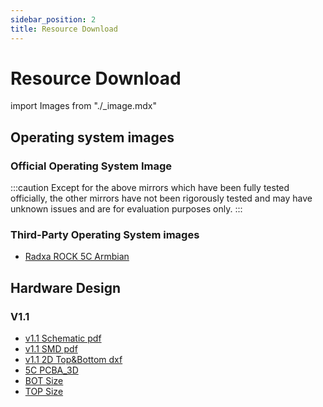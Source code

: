 ```yaml
---
sidebar_position: 2
title: Resource Download
---
```


# Resource Download

import Images from "./\_image.mdx"

## Operating system images

### Official Operating System Image

<Images loader={false} system_img={true} lite_system_img={true} spi_img={false} android12_update={true} android12_gpt={true}  />

:::caution
Except for the above mirrors which have been fully tested officially, the other mirrors have not been rigorously tested and may have unknown issues and are for evaluation purposes only.
:::

### Third-Party Operating System images

- [Radxa ROCK 5C Armbian](https://www.armbian.com/radxa-rock-5c/)

## Hardware Design

### V1.1

- [v1.1 Schematic pdf](https://dl.radxa.com/rock5/5c/docs/hw/v1100/radxa_rock_5c_schematic_v1100.pdf)
- [v1.1 SMD pdf](https://dl.radxa.com/rock5/5c/docs/hw/v1100/radxa_rock_5c_components_placement_map_v1100.pdf)
- [v1.1 2D Top&Bottom dxf](https://dl.radxa.com/rock5/5c/docs/hw/v1100/radxa_rock_5c_2d_dxf_v1100.zip)
- [5C PCBA_3D](https://dl.radxa.com/rock5/5c/docs/hw/dimension/5c_pcba.stp.zip)
- [BOT Size](https://dl.radxa.com/rock5/5c/docs/hw/dimension/BOT_%5bRS131%5dRadxa%20ROCK%205C_V1.pdf)
- [TOP Size](https://dl.radxa.com/rock5/5c/docs/hw/dimension/TOP_%5bRS131%5dRadxa%20ROCK%205C_V1.pdf)
